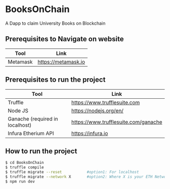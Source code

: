 # BooksOnChain
 A Dapp to claim University Books on Blockchain
 
 
## Prerequisites to Navigate on website
| Tool | Link |
| ------ | ------ |
| Metamask | https://metamask.io |


## Prerequisites to run the project
| Tool | Link |
| ------ | ------ |
| Truffle | https://www.trufflesuite.com |
| Node JS | https://nodejs.org/en/ |
| Ganache (required in localhost) | https://www.trufflesuite.com/ganache |
| Infura Etherium  API | https://infura.io |

## How to run the project
```sh
$ cd BooksOnChain
$ truffle compile                         
$ truffle migrate --reset           #option1: For localhost
$ truffle migrate --network X       #option2: Where X is your ETH Network eg. ropsten
$ npm run dev                       
```


